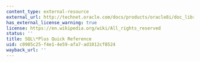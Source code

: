 ```yaml
---
content_type: external-resource
external_url: http://technet.oracle.com/docs/products/oracle8i/doc_library/817_doc/server.817/a82951/toc.htm
has_external_license_warning: true
license: https://en.wikipedia.org/wiki/All_rights_reserved
status: ''
title: SQL\*Plus Quick Reference
uid: c0985c25-f4e1-4e59-afa7-ad1012cf8524
wayback_url: ''
---
```


